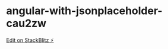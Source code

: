 # angular-with-jsonplaceholder-cau2zw

[Edit on StackBlitz ⚡️](https://stackblitz.com/edit/angular-with-jsonplaceholder-cau2zw)